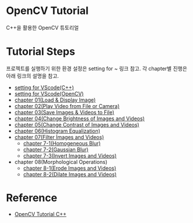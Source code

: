 # OpenCV Tutorial
C++을 활용한 OpenCV 튜토리얼

# Tutorial Steps
프로젝트를 실행하기 위한 환경 설정은 setting for ~ 링크 참고.
각 chapter별 진행은 아래 링크의 설명을 참고.
- [setting for VScode(C++)](https://comfortable-carnation-df7.notion.site/C-2cb79a033b4f478598343bcb590dd040?pvs=4)
- [setting for VScode(OpenCV)](https://comfortable-carnation-df7.notion.site/OpenCV-aaa8848aa10d4660a4a5c1c0041bae55?pvs=4)
- [chapter 01(Load & Display Image)](https://comfortable-carnation-df7.notion.site/Load-Display-Image-e39c210bc2394a4e86ef744e30fcfd65?pvs=4)
- [chapter 02(Play Video from File or Camera)](https://comfortable-carnation-df7.notion.site/Play-Video-from-File-or-Camera-7ce885cd513f476ba08a9e2c677fdec2?pvs=4)
- [chapter 03(Save Images & Videos to File)](https://comfortable-carnation-df7.notion.site/Save-Images-Videos-to-File-54a9ea72708a46549c3ed9d8e75ff68d?pvs=4)
- [chapter 04(Change Brightness of Images and Videos)](https://comfortable-carnation-df7.notion.site/Change-Brightness-61a7a676416d442a8923885ac355ede7?pvs=4)
- [chapter 05(Change Contrast of Images and Videos)](https://comfortable-carnation-df7.notion.site/Change-Contrast-5b05db1b240c445e9d6bc0e28af912f7?pvs=4)
- [chapter 06(Histogram Equalization)](https://comfortable-carnation-df7.notion.site/Histogram-Equalization-cc67c23ab6c8446e8900d7937d7b4411?pvs=4)
- [chapter 07(Filter Images and Videos)](https://comfortable-carnation-df7.notion.site/Filter-Images-and-Videos-7743abfca7c04aa88fe7bd1a9861d35b?pvs=4) 
  - [chapter 7-1(Homogeneous Blur)](https://comfortable-carnation-df7.notion.site/Homogeneous-Blur-3829afd85a0c41848443643f59eb2a44?pvs=4)
  - [chapter 7-2(Gaussian Blur)](https://comfortable-carnation-df7.notion.site/Gaussian-Blur-e07a91f40977456eb92c011dbf025c4e?pvs=4)
  - [chapter 7-3(Invert Images and Videos)](https://comfortable-carnation-df7.notion.site/Invert-Images-and-Videos-d2c9bb6499964284abaffd3bb25db011?pvs=4)
- chapter 08(Morphological Operations)
  -  [chapter 8-1(Erode Images and Videos)](https://comfortable-carnation-df7.notion.site/Erode-Images-and-Videos-9aadadffcfb942b19b8e615ded0dfbc7?pvs=4)
  -  [chapter 8-2(Dilate Images and Videos)](https://comfortable-carnation-df7.notion.site/Dilate-Images-and-Videos-f685ec6be3da415488fe1b32fcfd536d?pvs=4)
  
# Reference
- [OpenCV Tutorial C++](https://www.opencv-srf.com/p/opencv-lessons.html)
